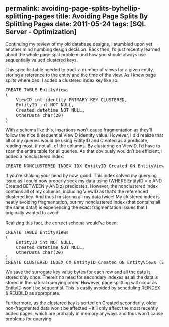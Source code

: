 permalink: avoiding-page-splits-byhellip-splitting-pages
title: Avoiding Page Splits By Splitting Pages
date: 2011-05-24
tags: [SQL Server - Optimization]
---
Continuing my review of my old database designs, I stumbled upon yet another mind numbing design decision. Back then, I’d just recently learned about the whole page split problem and how you should always use sequentially valued clustered keys.  

This specific table needed to track a number of views for a given entity, storing a reference to the entity and the time of the view. As I knew page splits where bad, I added a clustered index key like so:

<pre lang="tsql" escaped="true">CREATE TABLE EntityViews
(
	ViewID int identity PRIMARY KEY CLUSTERED,
	EntityID int NOT NULL,
	Created datetime NOT NULL,
	OtherData char(20)
)</pre>

With a schema like this, insertions won’t cause fragmentation as they’ll follow the nice &amp; sequential ViewID identity value. However, I did realize that all of my queries would be using EntityID and Created as a predicate, reading most, if not all, of the columns. By clustering on ViewID, I’d have to scan the entire table for all queries. As that obviously wouldn’t be efficient, I added a nonclustered index:

<pre lang="tsql" escaped="true">CREATE NONCLUSTERED INDEX IDX_EntityID_Created ON EntityViews (EntityID, Created) INCLUDE (OtherData)</pre>

If you’re shaking your head by now, good. This index solved my querying issue as I could now properly seek my data using (WHERE EntityID = x AND Created BETWEEN y AND z) predicates. However, the nonclustered index contains all of my columns, including ViewID as that’s the referenced clustered key. And thus I’m storing all my data twice! My clustered index is neatly avoiding fragmentation, but my nonclustered index (that contains all the same data!) is experiencing the exact fragmentation issues that I originally wanted to avoid!

Realizing this fact, the correct schema would’ve been:

<pre lang="tsql" escaped="true">CREATE TABLE EntityViews
(
	EntityID int NOT NULL,
	Created datetime NOT NULL,
	OtherData char(20)
)
CREATE CLUSTERED INDEX CX_EntityID_Created ON EntityViews (EntityID, Created)</pre>

We save the surrogate key value bytes for each row and all the data is stored only once. There’s no need for secondary indexes as all the data is stored in the natural querying order. However, page splitting will occur as EntityID won’t be sequential. This is easily avoided by scheduling REINDEX &amp; REUBILD as appropriate.

Furthermore, as the clustered key is sorted on Created secondarily, older non-fragmented data won’t be affected – it’ll only affect the most recently added pages, which are probably in memory anyways and thus won’t cause problems for querying.
